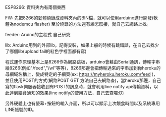 ESP8266:
資料夾內有兩個東西

FW:
先把8266的韌體燒錄成資料夾內的BIN檔，就可以使用arduino進行開發(軟體為nodemcu flasher)
至於燒錄的方法還有線怎麼接，就自己去網路上找。

feeder:
Aruino的主程式 自己研究

lib:
Arduino用到的外部lib，記得安裝，如果上船的時候有跳錯誤，在自己去找少了哪個lib(upload fail的紅色字裡面都有寫)

程式運作原理基本上是8266作為網路跳板，arduino會藉由Serial通訊，傳輸字串給8266(例如"/feed","/wl"等等)，8266那邊會把傳輸過來的字串加到你heroku的母網域名稱上，變成特定的子網頁(ex: https://myheroku.heroku.com/feed )，並且使用POST的方式(網路POST GET 方法自己去網路查)，當heroku那邊，自己寫的flask伺服器接收到有POST的訊息時，就會利用line notify api傳輸資料，以此達到餵食通知的效果(line notify的使用方法，自己去查囉:D)

另外硬體上也有螢幕+按鈕的輸入介面，所以可以顯示上次餵食時間以及系統專用LINE帳號的ID。